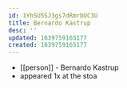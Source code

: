 ```yaml
---
id: 1YhSU5SJ3gs7dRmrbUC3U
title: Bernardo Kastrup
desc: ''
updated: 1639759165177
created: 1639759165177
---
```



- [[person]] - Bernardo Kastrup
- appeared 1x at the stoa

